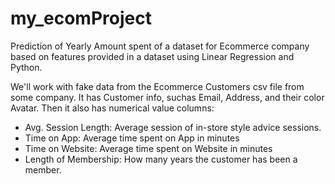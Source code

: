 # my_ecomProject
Prediction of Yearly Amount spent of a dataset for Ecommerce company based on features provided in a dataset using Linear Regression and Python.

We'll work with fake data from the Ecommerce Customers csv file from some company. It has Customer info, suchas Email, Address, and their color Avatar. Then it also has numerical value columns:

* Avg. Session Length: Average session of in-store style advice sessions.
* Time on App: Average time spent on App in minutes
* Time on Website: Average time spent on Website in minutes
* Length of Membership: How many years the customer has been a member. 



